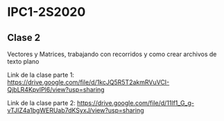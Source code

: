 # IPC1-2S2020
## Clase 2
Vectores y Matrices, trabajando con recorridos y como crear archivos de texto plano

Link de la clase parte 1: https://drive.google.com/file/d/1kcJQ5R5T2akmRVuVCI-QjbLR4KpvlPl6/view?usp=sharing

Link de la clase parte 2: https://drive.google.com/file/d/11lf1_G_g-vTJIZ4a1bgWERUab7dKSyxJ/view?usp=sharing